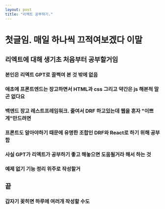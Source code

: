 ```yaml
---
layout: post
title: "리엑트 공부하기."
---
```


# 첫글임. 매일 하나씩 끄적여보겠다 이말

## 리엑트에 대해 생기초 처음부터 공부할거임

### 본인은 리엑트 GPT로 끌쩍여 본 것 밖에 없음
### 애초에 프론트엔드는 장고하면서 HTML과 css 그리고 약간은 js 해본적 말곤 없다요

### 백엔드 장고 레스트프레임워크. 줄여서 DRF 하고있는데 웹을 혼자 "이쁘게"만드려면 
### 프론트도 알아야하기 때문에 유명한 조합인 DRF와 React로 하기 위해 공부함
### 사실 GPT가 리엑트가 공부하기 좋고 해놓으면 도움될거라 해서 하는 것

### 예제 없기 기능 정리 위주로 작성할거

## 끝

### 갑자기 꽂히면 하루에 여러개 작성할 수도
